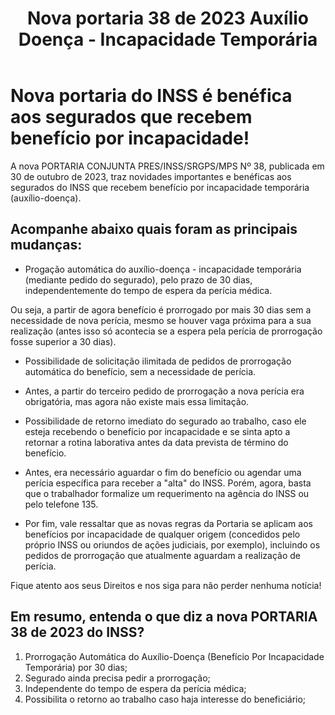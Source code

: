 ﻿---
title: "Nova portaria 38 de 2023 Auxílio Doença - Incapacidade Temporária"
layout: post
permalink: /nova-portaria-2023-auxilio-doenca-prorrogacao/
description: "Nova portaria do INSS é benéfica aos segurados que recebem benefício por incapacidade!"
---

# Nova portaria do INSS é benéfica aos segurados que recebem benefício por incapacidade!

A nova PORTARIA CONJUNTA PRES/INSS/SRGPS/MPS Nº 38, publicada em 30 de outubro de 2023, traz novidades importantes e benéficas aos segurados do INSS que recebem benefício por incapacidade temporária (auxílio-doença).

## Acompanhe abaixo quais foram as principais mudanças:

* Progação automática do auxílio-doença - incapacidade temporária (mediante pedido do segurado), pelo prazo de 30 dias, independentemente do tempo de espera da perícia médica.

Ou seja, a partir de agora benefício é prorrogado por mais 30 dias sem a necessidade de nova perícia, mesmo se houver vaga próxima para a sua realização (antes isso só acontecia se a espera pela perícia de prorrogação fosse superior a 30 dias).

* Possibilidade de solicitação ilimitada de pedidos de prorrogação automática do benefício, sem a necessidade de perícia.

* Antes, a partir do terceiro pedido de prorrogação a nova perícia era obrigatória, mas agora não existe mais essa limitação.

* Possibilidade de retorno imediato do segurado ao trabalho, caso ele esteja recebendo o benefício por incapacidade e se sinta apto a retornar a rotina laborativa antes da data prevista de término do benefício.

* Antes, era necessário aguardar o fim do benefício ou agendar uma perícia específica para receber a "alta" do INSS. Porém, agora, basta que o trabalhador formalize um requerimento na agência do INSS ou pelo telefone 135.

* Por fim, vale ressaltar que as novas regras da Portaria se aplicam aos benefícios por incapacidade de qualquer origem (concedidos pelo próprio INSS ou oriundos de ações judiciais, por exemplo), incluindo os pedidos de prorrogação que atualmente aguardam a realização de perícia.

Fique atento aos seus Direitos e nos siga para não perder nenhuma notícia!

## Em resumo, entenda o que diz a nova PORTARIA 38 de 2023 do INSS?

1. Prorrogação Automática do Auxílio-Doença (Benefício Por Incapacidade Temporária) por 30 dias;
2. Segurado ainda precisa pedir a prorrogação;
3. Independente do tempo de espera da perícia médica;
4. Possibilita o retorno ao trabalho caso haja interesse do beneficiário;
